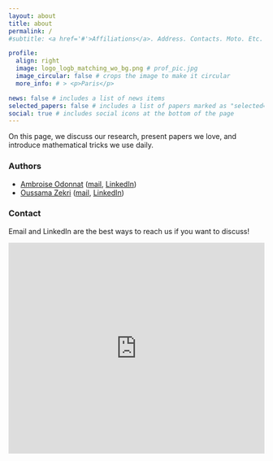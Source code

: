```yaml
---
layout: about
title: about
permalink: /
#subtitle: <a href='#'>Affiliations</a>. Address. Contacts. Moto. Etc.

profile:
  align: right
  image: logo_logb_matching_wo_bg.png # prof_pic.jpg
  image_circular: false # crops the image to make it circular
  more_info: # > <p>Paris</p>

news: false # includes a list of news items
selected_papers: false # includes a list of papers marked as "selected={true}"
social: true # includes social icons at the bottom of the page
---
```


On this page, we discuss our research, present papers we love, and introduce mathematical tricks we use daily.

### Authors
- [Ambroise Odonnat](https://ambroiseodt.github.io/) ([mail](https://scholar.google.com/citations?user=M_OS-3kAAAAJ), [LinkedIn](https://www.linkedin.com/in/ambroise-odonnat))
- [Oussama Zekri](https://oussamazekri.fr) ([mail](oussama.zekri@ens-paris-saclay.fr), [LinkedIn](https://www.google.com/url?q=https%3A%2F%2Fwww.linkedin.com%2Fin%2Foussama-zekri-41a984163%2F&sa=D&sntz=1&usg=AOvVaw1QDgQ0h6GIcVMUF7-TbOJY))
  
### Contact
Email and LinkedIn are the best ways to reach us if you want to discuss!

<iframe width="100%" height="415px" src="https://35fef08e.sibforms.com/serve/MUIFAKgP43BnUNqz5La3fDA6c3V0MTUxgpyWoimIOfJK_8cEWXJOCf_kv_GNYjRD51uK8mmxoPO7BMAzJqz3ODvobPBu2xxJsBepUqmcz94fztt48PxWfKe3TcxYH5TAzFVfBHus438Lg3GQ2e-IJRKWDFJnoSaa8xvDNATnAYcfeO8manANF1WgQzPsLR0vQcoRqPOHBRwjBClV" frameborder="0" scrolling="no" allowfullscreen style="display: block;margin-left: auto;margin-right: auto;max-width: 100%;"></iframe>

